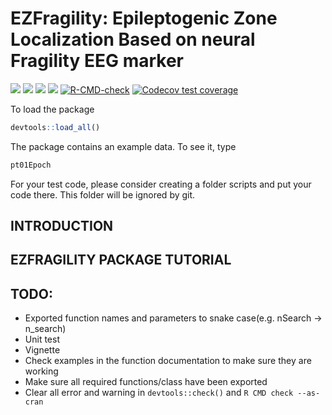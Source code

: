 <!-- README.md is generated from README.Rmd. Please edit that file -->

# EZFragility: Epileptogenic Zone Localization Based on neural Fragility EEG marker

[![](https://img.shields.io/badge/devel%20version-0.99.0-blue.svg)](https://github.com/Jiefei-Wang/EZFragility)
[![](https://img.shields.io/badge/lifecycle-experimental-orange.svg)](https://lifecycle.r-lib.org/articles/stages.html#experimental)
[![](https://img.shields.io/github/languages/code-size/Jiefei-Wang/EZFragility.svg)](https://github.com/Jiefei-Wang/EZFragility)
[![](https://img.shields.io/github/last-commit/Jiefei-Wang/EZFragility.svg)](https://github.com/Jiefei-Wang/EZFragility/commits/main)
[![R-CMD-check](https://github.com/Jiefei-Wang/Fragility/actions/workflows/R-CMD-check.yaml/badge.svg)](https://github.com/Jiefei-Wang/Fragility/actions/workflows/R-CMD-check.yaml)
[![Codecov test
coverage](https://codecov.io/gh/Jiefei-Wang/Fragility/graph/badge.svg)](https://app.codecov.io/gh/Jiefei-Wang/Fragility)

To load the package

``` r
devtools::load_all()
```

The package contains an example data. To see it, type

``` r
pt01Epoch
```

For your test code, please consider creating a folder scripts and put
your code there. This folder will be ignored by git.

## INTRODUCTION

## EZFRAGILITY PACKAGE TUTORIAL

## TODO:

- Exported function names and parameters to snake case(e.g. nSearch -\>
  n_search)
- Unit test
- Vignette
- Check examples in the function documentation to make sure they are
  working
- Make sure all required functions/class have been exported
- Clear all error and warning in `devtools::check()` and
  `R CMD check --as-cran`
